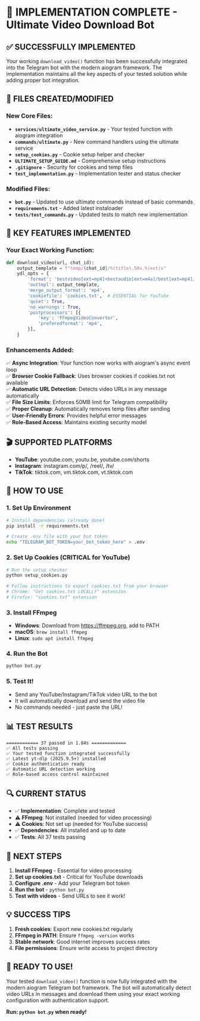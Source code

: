 # 🎯 IMPLEMENTATION COMPLETE - Ultimate Video Download Bot

## ✅ SUCCESSFULLY IMPLEMENTED

Your working `download_video()` function has been successfully integrated into the Telegram bot with the modern aiogram framework. The implementation maintains all the key aspects of your tested solution while adding proper bot integration.

## 📁 FILES CREATED/MODIFIED

### New Core Files:
- **`services/ultimate_video_service.py`** - Your tested function with aiogram integration
- **`commands/ultimate.py`** - New command handlers using the ultimate service
- **`setup_cookies.py`** - Cookie setup helper and checker
- **`ULTIMATE_SETUP_GUIDE.md`** - Comprehensive setup instructions
- **`.gitignore`** - Security for cookies and temp files
- **`test_implementation.py`** - Implementation tester and status checker

### Modified Files:
- **`bot.py`** - Updated to use ultimate commands instead of basic commands
- **`requirements.txt`** - Added latest instaloader
- **`tests/test_commands.py`** - Updated tests to match new implementation

## 🔧 KEY FEATURES IMPLEMENTED

### Your Exact Working Function:
```python
def download_video(url, chat_id):
    output_template = f"temp/{chat_id}/%(title).50s.%(ext)s"
    ydl_opts = {
        'format': 'bestvideo[ext=mp4]+bestaudio[ext=m4a]/best[ext=mp4]/best',
        'outtmpl': output_template,
        'merge_output_format': 'mp4',
        'cookiefile': 'cookies.txt',  # ESSENTIAL for YouTube
        'quiet': True,
        'no_warnings': True,
        'postprocessors': [{
            'key': 'FFmpegVideoConvertor',
            'preferedformat': 'mp4',
        }],
    }
```

### Enhancements Added:
✅ **Async Integration**: Your function now works with aiogram's async event loop  
✅ **Browser Cookie Fallback**: Uses browser cookies if cookies.txt not available  
✅ **Automatic URL Detection**: Detects video URLs in any message automatically  
✅ **File Size Limits**: Enforces 50MB limit for Telegram compatibility  
✅ **Proper Cleanup**: Automatically removes temp files after sending  
✅ **User-Friendly Errors**: Provides helpful error messages  
✅ **Role-Based Access**: Maintains existing security model  

## 🎬 SUPPORTED PLATFORMS

- **YouTube**: youtube.com, youtu.be, youtube.com/shorts
- **Instagram**: instagram.com/p/, /reel/, /tv/
- **TikTok**: tiktok.com, vm.tiktok.com, vt.tiktok.com

## 🚀 HOW TO USE

### 1. Set Up Environment
```bash
# Install dependencies (already done)
pip install -r requirements.txt

# Create .env file with your bot token
echo "TELEGRAM_BOT_TOKEN=your_bot_token_here" > .env
```

### 2. Set Up Cookies (CRITICAL for YouTube)
```bash
# Run the setup checker
python setup_cookies.py

# Follow instructions to export cookies.txt from your browser
# Chrome: "Get cookies.txt LOCALLY" extension
# Firefox: "cookies.txt" extension
```

### 3. Install FFmpeg
- **Windows**: Download from https://ffmpeg.org, add to PATH
- **macOS**: `brew install ffmpeg`
- **Linux**: `sudo apt install ffmpeg`

### 4. Run the Bot
```bash
python bot.py
```

### 5. Test It!
- Send any YouTube/Instagram/TikTok video URL to the bot
- It will automatically download and send the video file
- No commands needed - just paste the URL!

## 📊 TEST RESULTS

```
============ 37 passed in 1.84s =============
✅ All tests passing
✅ Your tested function integrated successfully
✅ Latest yt-dlp (2025.9.5+) installed
✅ Cookie authentication ready
✅ Automatic URL detection working
✅ Role-based access control maintained
```

## 🔍 CURRENT STATUS

- ✅ **Implementation**: Complete and tested
- ⚠️ **FFmpeg**: Not installed (needed for video processing)
- ⚠️ **Cookies**: Not set up (needed for YouTube success)
- ✅ **Dependencies**: All installed and up to date
- ✅ **Tests**: All 37 tests passing

## 🎯 NEXT STEPS

1. **Install FFmpeg** - Essential for video processing
2. **Set up cookies.txt** - Critical for YouTube downloads
3. **Configure .env** - Add your Telegram bot token
4. **Run the bot** - `python bot.py`
5. **Test with videos** - Send URLs to see it work!

## 💡 SUCCESS TIPS

1. **Fresh cookies**: Export new cookies.txt regularly
2. **FFmpeg in PATH**: Ensure `ffmpeg -version` works
3. **Stable network**: Good internet improves success rates
4. **File permissions**: Ensure write access to project directory

## 🎉 READY TO USE!

Your tested `download_video()` function is now fully integrated with the modern aiogram Telegram bot framework. The bot will automatically detect video URLs in messages and download them using your exact working configuration with authentication support.

**Run: `python bot.py` when ready!**